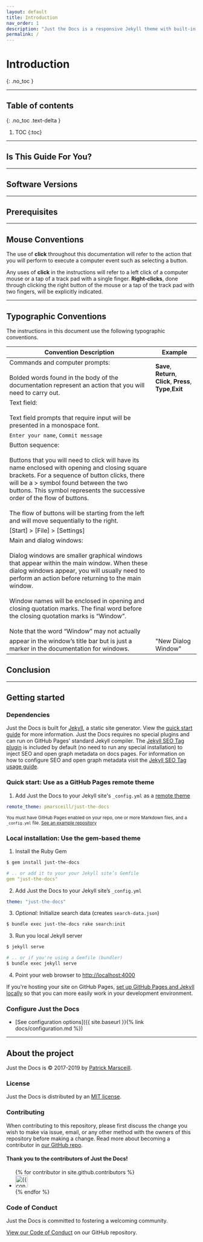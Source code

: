 ```yaml
---
layout: default
title: Introduction
nav_order: 1
description: "Just the Docs is a responsive Jekyll theme with built-in search that is easily customizable and hosted on GitHub Pages."
permalink: /
---
```


# Introduction
{: .no_toc }

---

## Table of contents
{: .no_toc .text-delta }

1. TOC
{:toc}

---

## Is This Guide For You?

---

## Software Versions

---

## Prerequisites

---

## Mouse Conventions
The use of **click** throughout this documentation will refer to the action that you will perform to execute a computer event such as selecting a button.

Any uses of **click** in the instructions will refer to a left click of a computer mouse or a tap of a track pad with a single finger. **Right-clicks**, done through clicking the right button of the mouse or a tap of the track pad with two fingers, will be explicitly indicated. 

---

## Typographic Conventions
The instructions in this document use the following typographic conventions.<br>

| Convention Description  | Example |
| ------------- | ------------- |
| Commands and computer prompts:<br><br>Bolded words found in the body of the documentation represent an action that you will need to carry out.<br>  | **Save**, **Return**, **Click**, **Press**, **Type**,**Exit**  |
| Text field:<br><br>Text field prompts that require input will be presented in a monospace font.<br>|
| `Enter your name`, `Commit message`  |
| Button sequence:<br><br>Buttons that you will need to click will have its name enclosed with opening and closing square brackets. For a sequence of button clicks, there will be a > symbol found between the two buttons. This symbol represents the successive order of the flow of buttons.<br><br>The flow of buttons will be starting from the left and will move sequentially to the right.<br>|
| \[Start\] > \[File\] > \[Settings\]  | 
| Main and dialog windows:<br><br>Dialog windows are smaller graphical windows that appear within the main window. When these dialog windows appear, you will usually need to perform an action before returning to the main window.<br><br>Window names will be enclosed in opening and closing quotation marks. The final word before the closing quotation marks is “Window”.<br><br>Note that the word “Window” may not actually 
appear in the window’s title bar but is just a marker in the documentation for windows.   | "New Dialog Window" |

## Conclusion

---

## Getting started

### Dependencies

Just the Docs is built for [Jekyll](https://jekyllrb.com), a static site generator. View the [quick start guide](https://jekyllrb.com/docs/) for more information. Just the Docs requires no special plugins and can run on GitHub Pages' standard Jekyll compiler. The [Jekyll SEO Tag plugin](https://github.com/jekyll/jekyll-seo-tag) is included by default (no need to run any special installation) to inject SEO and open graph metadata on docs pages. For information on how to configure SEO and open graph metadata visit the [Jekyll SEO Tag usage guide](https://jekyll.github.io/jekyll-seo-tag/usage/).

### Quick start: Use as a GitHub Pages remote theme

1. Add Just the Docs to your Jekyll site's `_config.yml` as a [remote theme](https://blog.github.com/2017-11-29-use-any-theme-with-github-pages/)
```yaml
remote_theme: pmarsceill/just-the-docs
```
<small>You must have GitHub Pages enabled on your repo, one or more Markdown files, and a `_config.yml` file. [See an example repository](https://github.com/pmarsceill/jtd-remote)</small>

### Local installation: Use the gem-based theme

1. Install the Ruby Gem
```bash
$ gem install just-the-docs
```
```yaml
# .. or add it to your your Jekyll site’s Gemfile
gem "just-the-docs"
```
2. Add Just the Docs to your Jekyll site’s `_config.yml`
```yaml
theme: "just-the-docs"
```
3. _Optional:_ Initialize search data (creates `search-data.json`)
```bash
$ bundle exec just-the-docs rake search:init
```
3. Run you local Jekyll server
```bash
$ jekyll serve
```
```bash
# .. or if you're using a Gemfile (bundler)
$ bundle exec jekyll serve
```
4. Point your web browser to [http://localhost:4000](http://localhost:4000)

If you're hosting your site on GitHub Pages, [set up GitHub Pages and Jekyll locally](https://help.github.com/en/articles/setting-up-your-github-pages-site-locally-with-jekyll) so that you can more easily work in your development environment.

### Configure Just the Docs

- [See configuration options]({{ site.baseurl }}{% link docs/configuration.md %})

---

## About the project

Just the Docs is &copy; 2017-2019 by [Patrick Marsceill](http://patrickmarsceill.com).

### License

Just the Docs is distributed by an [MIT license](https://github.com/pmarsceill/just-the-docs/tree/master/LICENSE.txt).

### Contributing

When contributing to this repository, please first discuss the change you wish to make via issue,
email, or any other method with the owners of this repository before making a change. Read more about becoming a contributor in [our GitHub repo](https://github.com/pmarsceill/just-the-docs#contributing).

#### Thank you to the contributors of Just the Docs!

<ul class="list-style-none">
{% for contributor in site.github.contributors %}
  <li class="d-inline-block mr-1">
     <a href="{{ contributor.html_url }}"><img src="{{ contributor.avatar_url }}" width="32" height="32" alt="{{ contributor.login }}"/></a>
  </li>
{% endfor %}
</ul>

### Code of Conduct

Just the Docs is committed to fostering a welcoming community.

[View our Code of Conduct](https://github.com/pmarsceill/just-the-docs/tree/master/CODE_OF_CONDUCT.md) on our GitHub repository.
